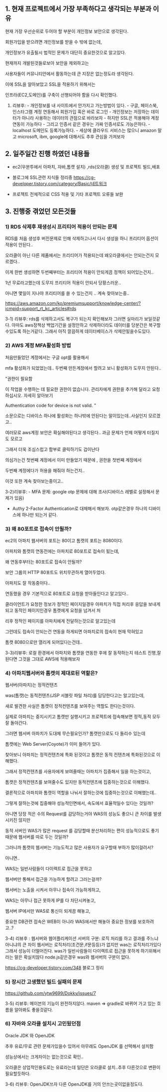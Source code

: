 ## 1. 현재 프로젝트에서 가장 부족하다고 생각되는 부분과 이유

현재 가장 우선순위로 두어야 할 부분이 개인정보 보안으로 생각된다.

회원가입을 받으려면 개인정보를 받을 수 밖에 없는데, 

개인정보가 유출될시 법적인 문제가 대단히 중요한것으로 알고있다. 

현재까지 개발된것들로보아 보안을 제외하고는 

사용자들이 커뮤니티안에서 활동하는데 큰 지장은 없는정도라 생각된다.

이에 SSL을 알아보았고 SSL을 적용하기 위해서는 

인프라(EC2,도메인)를 구축이 선행되어야 함을 다시 확인했다.

1. 리뷰후: - 개인정보를 내 사이트에서 안가지고 가는방법이 있다.
		 - 구글, 페이스북, 인스타그램 계정 연동해서 회원가입 혹은 바로 로그인
		 - 개인정보는 저장하는 데이터가 아니라 사용하는 데이터의 관점으로 바라보자
     	 - 하지만 SSL은 적용해야 계정연동이 가능하다
     	 - 그리고 인증서 같은 경우는 가짜 인증서로도 가능은하다.
     	 - localhost 도메인도 등록가능하다.
		 - 세상에 클라우드 서비스는 많으니 amazon 말고 microsoft, ibm, google에 대해서도 추후 관심을 가져보자

## 2. 일주일간 진행 하였던 내용들

* ec2(우분투에서 아파치, 자바,톰캣 설치) ,rds(오라클) 생성 및 프로젝트 빌드,배포

* 블로그에 SSL관련 지식들 정리중 https://cg-developer.tistory.com/category/Basic/네트워크

* 프로젝트 전체적으로 CSS 적용 및 기타 프로젝트 오류들 보완


## 3. 진행중 겪었던 모든것들

### 1) RDS 삭제후 재생성시 프리티어 적용이 안되는 문제
 
RDS를 처음 생성후 버전문제로 인해 삭제하고나서 다시 생성을 하니 프리티어 옵션이 적용이 안된다..

오라클이 아닌 다른 제품에서는 프리티어가 적용되는데 왜오라클에서는 안되는건지 모르겠다..

이게 한번 생성하면 두번째부터는 프리티어 적용이 안되게끔 정책이 되어있는건지..

1년 무료라고했는데 도무지 프리티어 적용이 안되서 당황스러운..

아니면 몇일이 지나야 프리티어를 쓸 수 있는건지 .. 계속 찾아보는중.. 

https://aws.amazon.com/ko/premiumsupport/knowledge-center/?icmpid=support_rt_kc_articles#rds

3-1) 리뷰후: rds를 삭제하고서도 복구가 되는지 확인해보자 그러면 실마리가 보일것같다. 아마도 aws정책상 백업기간을 설정안하고 삭제하더라도
데이터를 당분간은 복구할수있도록 하는거같다. 그래서 아직 깔끔하게 데이터베이스가 삭제안됬을수도있다.


### 2) AWS 계정 MFA활성화 방법

 처음만들었던 계정에서는 구글 opt를 활용해서

 mfa 활성화가 되었었는데.. 두번째 만든계정에서 할려고 보니 활성화가 도무지 안된다..

 "권한이 필요함

 이 작업을 수행하는 데 필요한 권한이 없습니다. 관리자에게 권한을 추가해 달라고 요청하십시오. 자세히 알아보기

 Authentication code for device is not valid. " 

 소문으로는 디바이스 하나에 활성화는 하나밖에 안된다는 말이있는데..사실인지 모르겠고..

 여러모로 aws계정 보안은 확실해야된다고 생각된다.. 과금 문제가 언제 어떻게 터질지도 모르고

 그래서 더욱 조심스럽고 함부로 클릭하기도 겁이난다

 의심가는건 첫번째 계정에서 이미 만들었기 때문에 , 권한을 첫번째 계정에서

 두번째 계정에다가 허용을 해줘야 하는건지..

 이것 또한 계속 찾아보는중이고..
 
 3-2)리뷰후: - MFA 문제: google otp 문제에 대해 조사(디바이스 레벨로 설정해서 문제가 있음)
  - Authy 2-Factor Authentication로 대체해서 해보자. otp같은경우 하나의 디바이스에 하나만 되는거 같다.


### 3) 왜 80포트로 접속이 안될까?

ec2의 아파치 웹서버의 포트는 80이고 톰캣의 포트는 8080이다.

아파치와 톰캣의 연동전에는 아파치로 80포트로 접속이 됬는데,

왜 연동후부터는 80포트로 접속이 안될까?

보안 그룹의 HTTP 80포트도 위치무관하게 열어두었다.

아파치도 잘 작동중이다..

연동했을 경우 기본적으로 80포트로 요청을 받아들인다고 알고있다..

클라이언트가 요청한 정보가 정적인 페이지일경우 아파치가 직접 처리후 응답을 보내게 되고 동적인 페이지인경우 톰캣에게 요청을 넘겨서 처

리후 정적인 페이지를 아파치에게 전달하는것으로 알고있는데

그런데도 접속이 안되는건 연동을 하게되면 아파치로의 접속이 현재 막혀있고

톰캣 8080으로만 열리게 되어있다는건데..

3-3)리뷰후:  로컬 환경에서 아파치와 톰캣을 연동한 후에 잘 동작하는지 테스트 진행,잘된다면 그것을 그대로 AWS에 적용해보자

### 4) 아파치웹서버와 톰캣의 제대로된 역할은?

웹서버(아파치)는 정적컨텐츠

was(톰캣)는 동적컨텐츠(JSP 서블릿 파일 처리)를 담당한다고는 알고있는데, 

새로 발견한 사실은 톰캣이 정적컨텐츠를 보여주는 역할도 한다는것이다. 

실제로 아파치는 중지시키고 톰캣만 실행시키고 프로젝트에 접속해보면 정적,동적 모두 잘 돌아간다.

그러면 웹서버 아파치가 도대체 무슨필요인가? 톰캣만으로도 다 돌리수 있는데

톰캣에는 Web Server(Coyote)가 이미 들어가 있다.

찾아보니 아파치는 정적컨텐츠에 특화 된것이고 톰캣은 동적 컨텐츠에 특화된것으로 이해했다.

그래서 정적컨텐츠를 사용자에게 보여줄때는 아파치가 집중해서 일을 하는것이고,

톰캣은 정적컨텐츠를 보여줄수도 있지만 동적컨텐츠에 집중하는것으로 이해했다.

결론적으로 아파치와 톰캣이 역할을 나눠서 잘하는것에 집중하는것으로 이해했는데..

그렇게 잘하는것에 집중해야 성능적인면에서, 속도에서 효율적일수 있다는 것일까?

아니면 당장 적은 수의 Request를 감당하는거야 WAS의 성능도 좋으니 큰 차이를 발생시키진 않지만

동적 서버인 WAS가 많은 request 를 감당할때 분산처리하는 편이 성능적으로도 좋기때문에 웹서버를 따로 두는 것일까?

그러니까 톰캣의 웹서버는 기능도적고 많은 사용자가 요구할때 부하가 많이걸려서?

아니면..

WAS는 일반사람들이 다이렉트로 접근을 못하고 

웹서버만 통해서 접근을 가능하게 할려고 그러는걸까?

웹서버는 노출을 시켜서 아무나 접속이 가능하게하고,

WAS는 아무나 접근 못하게 IP를 다 차단시켜놓고,

웹서버 IP에서만 WAS로 통신이 되게끔 해놓고,

중요한 DB관련 접속은 WEB이 아니라 WAS에서만 해놓아 중요한 정보를 보호하려고..?

3-4) 리뷰후 : 웹서버와 웹어플리케이션 서버의 구분: 로직 처리를 하고 결과를 주느냐 아니냐의 큰 차이
웹서버는 로직처리(조건문,if문등등)가 없지만 was는 로직처리가있다 그래서 성능이 더떨어진다. 
was가 일반사람들이 다이렉트로 접근을 못하게 하기위해서라는 말은 확실치않다 node.js같은경우 was와 웹서버의 구분이 없다.

https://cg-developer.tistory.com/348 블로그 정리

### 5) 장시간 고생했던 빌드 실패의 문제

https://github.com/ytw9699/Dokky/issues/7

3-5) 리뷰후: 메이븐의 기능이 완전하지않다.  maven => gradle로 바뀌어 가고 있는 흐름을 알아봐도 좋을것같다.

### 6) 자바와 오라클 설치시 고민됬던점

Oracle JDK 와 OpenJDK 

추후 유료/무료 관련 문제가있을수 있어서 아무래도 OpenJDK 를 선택해서 설치함

성능상에서는 크게차이는 없는것으로 확인..

오라클은 상업적인용도로는 유료라는데 일단은 오라클로 설치..추후 다른것으로 변환이 필요할듯하다.

3-6) 리뷰후:  OpenJDK쓰자 다른 OpenJDK를 거의 안쓰는곳이없을정도다.

















